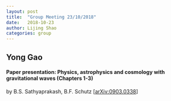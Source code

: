 ```yaml
---
layout: post
title:  "Group Meeting 23/10/2018"
date:   2018-10-23
author: Lijing Shao
categories: group
---
```


## Yong Gao

#### Paper presentation: Physics, astrophysics and cosmology with gravitational waves (Chapters 1-3)

by B.S. Sathyaprakash, B.F. Schutz [[arXiv:0903.0338](https://arxiv.org/abs/0903.0338)]

